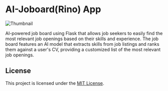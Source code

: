 # AI-Joboard(Rino) App
![Thumbnail](https://i.imgur.com/EvOMmCO.png)

AI-powered job board using Flask that allows job seekers to easily find the most relevant job
openings based on their skills and experience. The job board features an AI model that extracts skills from
job listings and ranks them against a user's CV, providing a customized list of the most relevant job openings.


## License
This project is licensed under the [MIT License](LICENSE).
